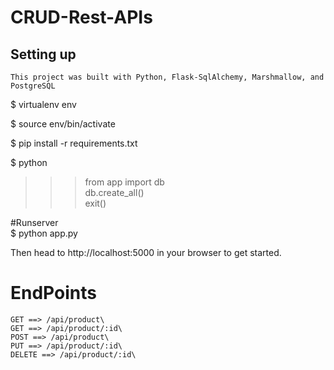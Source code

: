 # CRUD-Rest-APIs

## Setting up
```
This project was built with Python, Flask-SqlAlchemy, Marshmallow, and PostgreSQL
```

$ virtualenv env

$ source env/bin/activate

$ pip install -r requirements.txt

$ python
>>> from app import db\
>> db.create_all()\
>> exit()

#Runserver\
$ python app.py

Then head to
http://localhost:5000 in your browser to get started.

# EndPoints
```
GET ==> /api/product\
GET ==> /api/product/:id\
POST ==> /api/product\
PUT ==> /api/product/:id\
DELETE ==> /api/product/:id\
```
